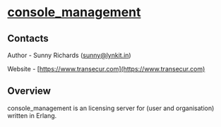 # [console_management](https://www.transecur.com)

## Contacts

Author - Sunny Richards  ([sunny@lynkit.in](mailto:dev@transecur.com))

Website - [https://www.transecur.com](https://www.transecur.com)

## Overview
console_management is an licensing server for (user and organisation) written in Erlang. 
